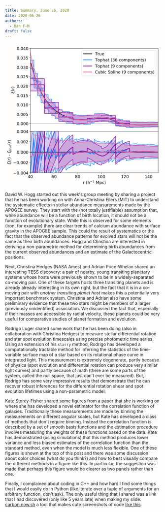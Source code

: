```yaml
---
title: Summary, June 26, 2020
date: 2020-06-26
authors:
  - Dan F-M
draft: false
---
```


![img](/fig/2020-06-26.png)

David W. Hogg started out this week's group meeting by sharing a project that he has been working on with Anna-Christina Eilers (MIT) to understand the systematic effects in stellar abundance measurements made by the APOGEE survey.
They start with the (not totally justifiable) assumption that, while abundance will be a function of birth location, it should not be a function of evolutionary state.
While this is observed for some elements (iron, for example) there are clear trends of calcium abundance with surface gravity in the APOGEE sample.
This could the result of systematics or the fact that the observed abundance patterns for evolved stars will not be the same as their birth abundances.
Hogg and Christina are interested in deriving a non-parametric method for determining birth abundances from the current observed abundances and an estimate of the Galactocentric positions.

Next, Christina Hedges (NASA Ames) and Adrian Price-Whelan shared an interesting TESS discovery: a pair of nearby, young transiting planetary systems whose hosts were previously shown to be in a widely-separated co-moving pair.
One of these targets hosts three transiting planets and is already already interesting in its own right, but the fact that it is in a co-moving pair with _another transiting planet host_ makes this a potentially very important benchmark system.
Christina and Adrian also have some preliminary evidence that these two stars might be members of a larger (previously unidentified) association.
We discussed the fact that, especially if their masses are accessible by radial velocity, these planets could be very useful for comparative studies of planet formation and evolution.

Rodrigo Luger shared some work that he has been doing (also in collaboration with Christina Hedges) to measure stellar differential rotation and star spot evolution timescales using precise photometric time series.
Using an extension of his `starry` method, Rodrigo has developed a computationally tractable method for inferring the statistics of the time-variable surface map of a star based on its rotational phase curve in integrated light.
This measurement is extremely degenerate, partly because of physics (spot evolution and differential rotation can produce very similar light curves) and partly because of math (there are some parts of the system, called the null space, that just can't ever be measured).
But, Rodrigo has some very impressive results that demonstrate that he can recover robust inferences for the differential rotation shear and spot evolution lifetimes using a non-parametric model.

Kate Storey-Fisher shared some figures from a paper that she is working on where she has developed a novel estimator for the correlation function of galaxies.
Traditionally these measurements are made by binning the measurements on different angular scales, but Kate has developed a class of methods that don't require binning.
Instead the correlation function is described by a set of smooth basis functions and the estimation procedure involves measuring the weights of these functions based on the data.
Kate has demonstrated (using simulations) that this method produces lower variance and less biased estimates of the correlation function than the standard method, even when the model is much less flexible.
One of these figures is shown at the top of this post and there was some discussion about color choices (what do you think?) and how to best visually compare the different methods in a figure like this.
In particular, the suggestion was made that perhaps this figure would be clearer as two panels rather than one.

Finally, I complained about coding in C++ and how hard I find some things that I would easily do in Python (like iterate over a tuple of arguments for an arbitrary function, don't ask).
The only useful thing that I shared was a link that I had discovered (only like 5 years late) when making my slide: [carbon.now.sh](https://carbon.now.sh/) a tool that makes cute screenshots of code [like this](/fig/code-snippet.png).
